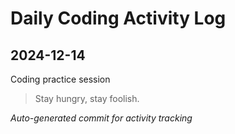 # Daily Coding Activity Log

## 2024-12-14

Coding practice session

> Stay hungry, stay foolish.

*Auto-generated commit for activity tracking*
